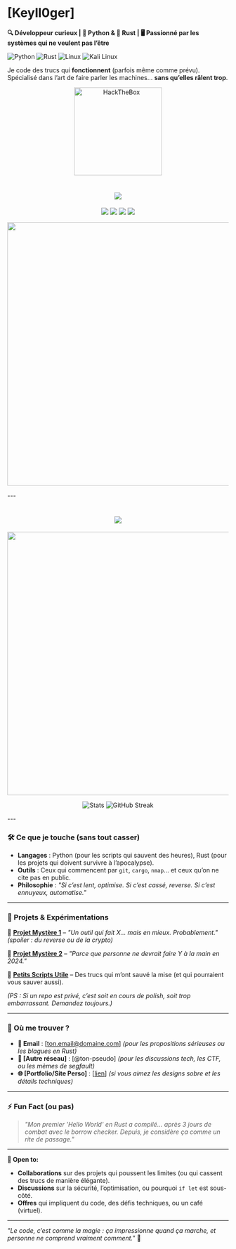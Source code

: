 # [Keyll0ger]

**🔍 Développeur curieux | 🐍 Python & 🦀 Rust | 🖥️ Passionné par les systèmes qui ne veulent pas l’être**

![Python](https://img.shields.io/badge/-Python-3776AB?style=flat&logo=python&logoColor=white)
![Rust](https://img.shields.io/badge/-Rust-000000?style=flat&logo=rust&logoColor=white)
![Linux](https://img.shields.io/badge/-Linux-FCC624?style=flat&logo=linux&logoColor=black)
![Kali Linux](https://img.shields.io/badge/-Kali%20Linux-557C94?style=flat&logo=kalilinux&logoColor=white)

Je code des trucs qui **fonctionnent** (parfois même comme prévu).
Spécialisé dans l’art de faire parler les machines… **sans qu’elles râlent trop**.

<!-- BANNER HTB -->
<p align="center">
  <img src="https://www.hackthebox.com/images/logo-htb.svg" width="200" alt="HackTheBox" />
</p>

<!-- TYPING ANIMATION -->
<h1 align="center">
  <img src="https://readme-typing-svg.demolab.com?font=Share+Tech+Mono&size=30&duration=2000&color=00FF00&center=true&lines=HackTheBox+Dashboard;Rooted+%3A+33+Machines;User+Owns+%3A+36;Rank+%3A+Hacker" />
</h1>

<!-- BADGES -->
<p align="center">
  <img src="https://img.shields.io/badge/Rooted-33-%2300FF00?style=for-the-badge&logo=hackthebox" />
  <img src="https://img.shields.io/badge/User-36-%230078D4?style=for-the-badge&logo=hackthebox" />
  <img src="https://img.shields.io/badge/Rank-Hacker-%23FF6600?style=for-the-badge&logo=hackthebox" />
  <img src="https://img.shields.io/badge/Blood-%23FF0000?style=for-the-badge&logo=hackthebox&logoColor=white" />
</p>

<!-- TERMINAL GIF -->
<p align="center">
  <img src="https://media.giphy.com/media/v1.Y2lkPTc5MGI3NjExYzJxYW1xZzlwZzJxZW5xbnNxYW1wZW1xYXVxYXJzYW1xYXJzYQ/3o7TKTU8NQNQfzQxYc/giphy.gif" width="600" />
</p>
---
<!-- TITLE ANIMÉ -->
<h1 align="center">
  <img src="https://readme-typing-svg.demolab.com?font=Fira+Code&size=30&duration=3000&pause=1000&color=00FF00&center=true&vCenter=true&width=500&lines=Hey+there!+I'm+[Keyll0ger];Dev+Python+&+Rust;Cyber+enthusiast;Break+things+to+learn" />
</h1>

<!-- TERMINAL GIF -->
<p align="center">
  <img src="https://media.giphy.com/media/v1.Y2lkPTc5MGI3NjExc2ZxYzJxZzlwZzJxZW5xbnNxYW1wZW1xYXVxYXJzYW1xYXJzYQ/IwAZ6dmmRgxKs/giphy.gif" width="600" />
</p>

<!-- STATS -->
<p align="center">
  <img src="https://github-readme-stats.vercel.app/api?username=Keyll0ger&show_icons=true&theme=tokyonight&hide_border=true&bg_color=00000000" alt="Stats" />
  <img src="https://github-readme-streak-stats.herokuapp.com?user=Keyll0ger&theme=dark&hide_border=true&border_radius=10&date_format=n%2Fj%5B%2FY%5D" alt="GitHub Streak" /></a>
</p>
---

### **🛠️ Ce que je touche (sans tout casser)**
- **Langages** : Python (pour les scripts qui sauvent des heures), Rust (pour les projets qui doivent survivre à l’apocalypse).
- **Outils** : Ceux qui commencent par `git`, `cargo`, `nmap`… et ceux qu’on ne cite pas en public.
- **Philosophie** : *"Si c’est lent, optimise. Si c’est cassé, reverse. Si c’est ennuyeux, automatise."*

---

### **🌌 Projets & Expérimentations**
🔹 **[Projet Mystère 1](lien)** – *"Un outil qui fait X… mais en mieux. Probablement."* *(spoiler : du reverse ou de la crypto)*

🔹 **[Projet Mystère 2](lien)** – *"Parce que personne ne devrait faire Y à la main en 2024."*

🔹 **[Petits Scripts Utile](lien)** – Des trucs qui m’ont sauvé la mise (et qui pourraient vous sauver aussi).

*(PS : Si un repo est privé, c’est soit en cours de polish, soit trop embarrassant. Demandez toujours.)*

---

### **📡 Où me trouver ?**
- **📧 Email** : [ton.email@domaine.com] *(pour les propositions sérieuses ou les blagues en Rust)*
- **💬 [Autre réseau]** : [@ton-pseudo] *(pour les discussions tech, les CTF, ou les mèmes de segfault)*
- **🌐 [Portfolio/Site Perso]** : [[lien](https://keyll0ger.github.io/Portfolio/)] *(si vous aimez les designs sobre et les détails techniques)*

---

### **⚡ Fun Fact (ou pas)**
> *"Mon premier 'Hello World' en Rust a compilé… après 3 jours de combat avec le borrow checker.
> Depuis, je considère ça comme un rite de passage."*

---
**🚀 Open to:**
- **Collaborations** sur des projets qui poussent les limites (ou qui cassent des trucs de manière élégante).
- **Discussions** sur la sécurité, l’optimisation, ou pourquoi `if let` est sous-côté.
- **Offres** qui impliquent du code, des défis techniques, ou un café (virtuel).

---
*"Le code, c’est comme la magie : ça impressionne quand ça marche, et personne ne comprend vraiment comment."* 🎩
